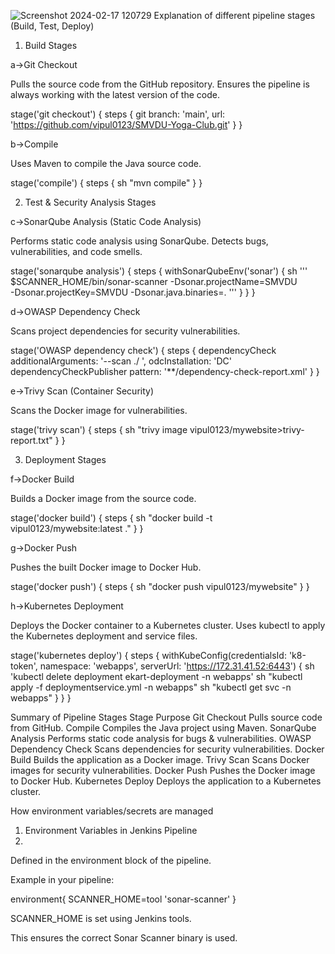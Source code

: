 ![Screenshot 2024-02-17 120729](https://github.com/user-attachments/assets/1827f3aa-9418-4dd1-91fd-cd5e34849bae)
Explanation of different pipeline stages (Build, Test, Deploy) 



1. Build Stages
    
a->Git Checkout

Pulls the source code from the GitHub repository.
Ensures the pipeline is always working with the latest version of the code.

stage('git checkout') {
    steps {
        git branch: 'main', url: 'https://github.com/vipul0123/SMVDU-Yoga-Club.git'
    }
}

b->Compile

Uses Maven to compile the Java source code.

stage('compile') {
    steps {
        sh "mvn compile"
    }
}

2. Test & Security Analysis Stages

c->SonarQube Analysis (Static Code Analysis)

Performs static code analysis using SonarQube.
Detects bugs, vulnerabilities, and code smells.


stage('sonarqube analysis') {
    steps {
       withSonarQubeEnv('sonar') {
           sh ''' $SCANNER_HOME/bin/sonar-scanner -Dsonar.projectName=SMVDU \
            -Dsonar.projectKey=SMVDU -Dsonar.java.binaries=. '''
        }
    }
}

d->OWASP Dependency Check

Scans project dependencies for security vulnerabilities.

stage('OWASP dependency check') {
    steps {
        dependencyCheck additionalArguments: '--scan ./ ', odcInstallation: 'DC'
        dependencyCheckPublisher pattern: '**/dependency-check-report.xml'
    }
}

e->Trivy Scan (Container Security)

Scans the Docker image for vulnerabilities.

stage('trivy scan') {
    steps {
        sh "trivy image vipul0123/mywebsite>trivy-report.txt"
    }
}

3. Deployment Stages

f->Docker Build

Builds a Docker image from the source code.

stage('docker build') {
    steps {
       sh "docker build -t vipul0123/mywebsite:latest ."
    }
}

g->Docker Push

Pushes the built Docker image to Docker Hub.

stage('docker push') {
    steps {
        sh "docker push vipul0123/mywebsite"
    }
}

h->Kubernetes Deployment

Deploys the Docker container to a Kubernetes cluster.
Uses kubectl to apply the Kubernetes deployment and service files.

stage('kubernetes deploy') {
    steps {
        withKubeConfig(credentialsId: 'k8-token', namespace: 'webapps', serverUrl: 'https://172.31.41.52:6443') {
            sh 'kubectl delete deployment ekart-deployment -n webapps'
            sh "kubectl apply -f deploymentservice.yml -n webapps"
            sh "kubectl get svc -n webapps"
        }
    }
}

Summary of Pipeline Stages
Stage	Purpose
Git Checkout	Pulls source code from GitHub.
Compile	Compiles the Java project using Maven.
SonarQube Analysis	Performs static code analysis for bugs & vulnerabilities.
OWASP Dependency Check	Scans dependencies for security vulnerabilities.
Docker Build	Builds the application as a Docker image.
Trivy Scan	Scans Docker images for security vulnerabilities.
Docker Push	Pushes the Docker image to Docker Hub.
Kubernetes Deploy	Deploys the application to a Kubernetes cluster.



How environment variables/secrets are managed

1. Environment Variables in Jenkins Pipeline
2. 
Defined in the environment block of the pipeline.

Example in your pipeline:

environment{
    SCANNER_HOME=tool 'sonar-scanner'
}

SCANNER_HOME is set using Jenkins tools.

This ensures the correct Sonar Scanner binary is used.
